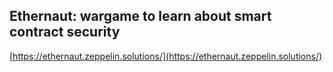 ## Ethernaut: wargame to learn about smart contract security
  
  [https://ethernaut.zeppelin.solutions/](https://ethernaut.zeppelin.solutions/)